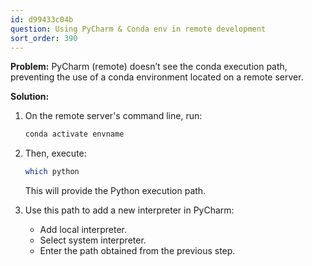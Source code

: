 ```yaml
---
id: d99433c04b
question: Using PyCharm & Conda env in remote development
sort_order: 390
---
```


**Problem:** PyCharm (remote) doesn’t see the conda execution path, preventing the use of a conda environment located on a remote server.

**Solution:**

1. On the remote server's command line, run:
   
   ```bash
   conda activate envname
   ```
   
2. Then, execute:
   
   ```bash
   which python
   ```
   
   This will provide the Python execution path.
   
3. Use this path to add a new interpreter in PyCharm:
   
   - Add local interpreter.
   - Select system interpreter.
   - Enter the path obtained from the previous step.